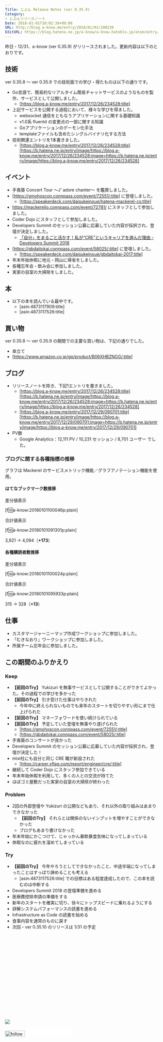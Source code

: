 ```yaml
---
Title: じぶん Release Notes (ver 0.35.9)
Category:
- じぶんリリースノート
Date: 2018-01-01T10:02:39+09:00
URL: http://blog.a-know.me/entry/2018/01/01/100239
EditURL: https://blog.hatena.ne.jp/a-know/a-know.hateblo.jp/atom/entry/8599973812331417932
---
```


昨日・12/31、a-know (ver 0.35.9) がリリースされました。更新内容は以下のとおりです。


<!-- more -->


## 技術
ver 0.35.8 〜 ver 0.35.9 での技術面での学び・得たものは以下の通りです。

* Go言語で、簡易的なリアルタイム簡易チャットサービスのようなものを製作、サービスとして公開しました。
    * [https://blog.a-know.me/entry/2017/12/26/234528:title]
* 上記サービスを公開する過程において、様々な学びを得ました。
    * websocket 通信をともなうアプリケーションに関する基礎知識
    * v1.0系 fluentd の変更点の一部に関する知識
    * Goアプリケーションのデーモン化手法
    * templateファイルも含めたシングルバイナリ化する方法
* 技術関連エントリを1本書きました。
    * [https://blog.a-know.me/entry/2017/12/26/234528:title][https://b.hatena.ne.jp/entry/image/https://blog.a-know.me/entry/2017/12/26/234528:image=https://b.hatena.ne.jp/entry/image/https://blog.a-know.me/entry/2017/12/26/234528]



## イベント
* 手嶌葵 Concert Tour ～J’ adore chanter～ を鑑賞しました。
* [https://gmohoscon.connpass.com/event/72551/:title] に登壇しました。
    * [https://speakerdeck.com/daisukeinoue/hatena-mackerel-cs:title]
* https://mackerelio.connpass.com/event/72781/ にスタッフとして参加しました。
* Coder Dojo にスタッフとして参加しました。
* Developers Summit のセッション公募に応募していた内容が採択され、登壇が決定しました。
    * [「自分」をまるごと活かす！私が“CRE”というキャリアを選んだ理由 - Developers Summit 2018](http://event.shoeisha.jp/devsumi/20180215/session/1655/)
* [https://gbdaitokai.connpass.com/event/58025/:title] に登壇しました。
    * [https://speakerdeck.com/daisukeinoue/gbdaitokai-2017:title]
* 年末年始休暇に地元・岡山に帰省をしました。
* 各種忘年会・飲み会に参加しました。
* 実家の自室の大掃除をしました。


## 本
* 以下の本を読んでいる最中です。
    * [asin:4873117909:title]
    * [asin:4873117526:title]


## 買い物
ver 0.35.8 〜 ver 0.35.9 の期間での主要な買い物は、下記の通りでした。

* 傘立て
* [https://www.amazon.co.jp/gp/product/B06XHBZNGG/:title]



## ブログ
* リリースノートを除き、下記1エントリを書きました。
    * [https://blog.a-know.me/entry/2017/12/26/234528:title][https://b.hatena.ne.jp/entry/image/https://blog.a-know.me/entry/2017/12/26/234528:image=https://b.hatena.ne.jp/entry/image/https://blog.a-know.me/entry/2017/12/26/234528]
    * [https://blog.a-know.me/entry/2017/12/29/090701:title][https://b.hatena.ne.jp/entry/image/https://blog.a-know.me/entry/2017/12/29/090701:image=https://b.hatena.ne.jp/entry/image/https://blog.a-know.me/entry/2017/12/29/090701]
* PV数
    * Google Analytics：12,111 PV / 10,231 セッション / 8,701 ユーザー でした。


### ブログに関する各種指標の推移

グラフは Mackerel のサービスメトリック機能／グラフアノテーション機能を使用。

#### はてなブックマーク数推移

差分値表示

[f:id:a-know:20180101100046p:plain]

合計値表示

[f:id:a-know:20180101091301p:plain]

3,921 → 4,094（<b>+173</b>）


#### 各種購読者数推移

差分値表示

[f:id:a-know:20180101100024p:plain]

合計値表示

[f:id:a-know:20180101095933p:plain]


315 → 328（<b>+13</b>）


## 仕事
* カスタマージャーニーマップ作成ワークショップに参加しました。
* 「むきなおり」ワークショップに参加しました。
* 所属チーム忘年会に参加しました。



## この期間のふりかえり
### Keep
- **【前回のTry】** Yukizuri を無事サービスとして公開することができてよかった。その過程での学びを多かった
- **【前回のTry】** 引き受けた仕事はやりきれた
    - 今年中に終えられないものでも来年のスタートを切りやすい形にまで仕上げられた
- **【前回のTry】** マネーフォワードを使い続けられている
- **【前回のTry】** 予定していた登壇を無事やり遂げられた
    - [https://gmohoscon.connpass.com/event/72551/:title]
    - [https://gbdaitokai.connpass.com/event/58025/:title]
- 手嶌葵のコンサートが良かった
- Developers Summit のセッション公募に応募していた内容が採択され、登壇が決定した！
- mixi社にも自分と同じ CRE 職が新設された
    - [https://career.xflag.com/report/engineer/cre/:title]
- 継続して Coder Dojo にスタッフ参加できている
- 年末年始休暇を利用して、多くの人との交流が持てた
- ほぼゴミ屋敷だった実家の自室の大掃除が終わった

### Problem
- 2回の外部登壇や Yukizuri の公開などもあり、それ以外の取り組みはあまりできなかった
    - **【前回のTry】** それらとは関係のないインプットを増やすことができなかった
    - ブログもあまり書けなかった
- 年末年始にかこつけて、じゃっかん暴飲暴食気味になってしまっている
- 休暇なのに疲れを溜めてしまっている

### Try
- **【前回のTry】** 今年やろうとしてできなかったこと、中途半端になってしまったことはすっぱり諦めることも考える
    - [asin:4873117526:title] での目標はある程度達成したので、この本を読むのは中断する
- Developers Summit 2018 の登壇準備を進める
- 医療費控除申請の準備をする
- 新年のスタートを確実に切り、徐々にトップスピードに乗れるようにする
- 詳解システムパフォーマンスの読書を進める
- Infrastructure as Code の読書を始める
- 食事内容を通常のものに戻す
- 次回・ver 0.35.10 のリリースは 1/31 の予定



<div>
<br>
<script async src="//pagead2.googlesyndication.com/pagead/js/adsbygoogle.js"></script>
<!-- article-bottom2 -->
<ins class="adsbygoogle"
     style="display:inline-block;width:300px;height:250px"
     data-ad-client="ca-pub-3463034538369189"
     data-ad-slot="5274552934"></ins>
<script>
(adsbygoogle = window.adsbygoogle || []).push({});
</script>

<a href="http://bit.ly/grass-graph" target='blank' rel="nofollow"><img src="https://cdn-ak.f.st-hatena.com/images/fotolife/a/a-know/20170405/20170405220342.png"></a>
<br>
</div>

<div>
<a href='http://cloud.feedly.com/#subscription%2Ffeed%2Fhttp%3A%2F%2Fblog.a-know.me%2Ffeed'  target='blank'><img id='feedlyFollow' src='http://s3.feedly.com/img/follows/feedly-follow-rectangle-volume-small_2x.png' alt='follow us in feedly' width='65' height='20'></a>



<iframe src="//blog.hatena.ne.jp/a-know/a-know.hateblo.jp/subscribe/iframe" allowtransparency="true" frameborder="0" scrolling="no" width="150" height="28"></iframe>
</div>
